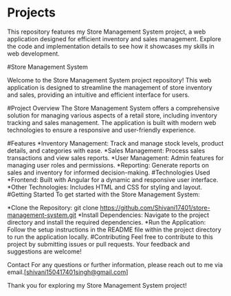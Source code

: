 # Projects
This repository features my Store Management System project, a web application designed for efficient inventory and sales management. Explore the code and implementation details to see how it showcases my skills in web development.

#Store Management System

Welcome to the Store Management System project repository! This web application is designed to streamline the management of store inventory and sales, providing an intuitive and efficient interface for users.

#Project Overview
The Store Management System offers a comprehensive solution for managing various aspects of a retail store, including inventory tracking and sales management. The application is built with modern web technologies to ensure a responsive and user-friendly experience.

#Features
 *Inventory Management: Track and manage stock levels, product details, and categories with ease.
 *Sales Management: Process sales transactions and view sales reports.
 *User Management: Admin features for managing user roles and permissions.
 *Reporting: Generate reports on sales and inventory for informed decision-making.
#Technologies Used
 *Frontend: Built with Angular for a dynamic and responsive user interface.
 *Other Technologies: Includes HTML and CSS for styling and layout.
#Getting Started
To get started with the Store Management System:

*Clone the Repository: git clone https://github.com/Shivani17401/store-management-system.git
*Install Dependencies: Navigate to the project directory and install the required dependencies.
*Run the Application: Follow the setup instructions in the README file within the project directory to run the application locally.
#Contributing
Feel free to contribute to this project by submitting issues or pull requests. Your feedback and suggestions are welcome!

Contact
For any questions or further information, please reach out to me via email.[shivani150417401singh@gmail.com]

Thank you for exploring my Store Management System project!

